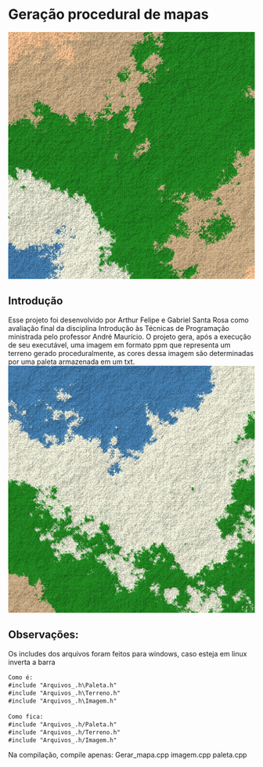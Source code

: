 # Geração procedural de mapas
![Exemplo de imagem](https://github.com/GabrielSantaRosa/Projeto-ITP/blob/master/Imagens_exemplo/imagem_exemplo_1.png)
## Introdução
Esse projeto foi desenvolvido por Arthur Felipe e Gabriel Santa Rosa como avaliação final da disciplina Introdução às Técnicas de Programação ministrada pelo professor André Maurício.
O projeto gera, após a execução de seu executável, uma imagem em formato ppm que representa um terreno gerado proceduralmente, as cores dessa imagem são determinadas por uma paleta armazenada em um txt.
![Exemplo de imagem](https://github.com/GabrielSantaRosa/Projeto-ITP/blob/master/Imagens_exemplo/imagem_exemplo_2.png)
## Observações: 
Os includes dos arquivos foram feitos para windows, caso esteja em linux inverta a barra
```
Como é: 
#include "Arquivos_.h\Paleta.h" 
#include "Arquivos_.h\Terreno.h" 
#include "Arquivos_.h\Imagem.h" 

Como fica:
#include "Arquivos_.h/Paleta.h"
#include "Arquivos_.h/Terreno.h"
#include "Arquivos_.h/Imagem.h"
```
Na compilação, compile apenas: Gerar_mapa.cpp imagem.cpp paleta.cpp
